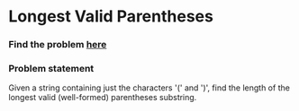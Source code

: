 # Longest Valid Parentheses

### Find the problem [here](https://leetcode.com/problems/longest-valid-parentheses) 

### Problem statement
Given a string containing just the characters '(' and ')', find the length of the longest valid (well-formed) parentheses substring.